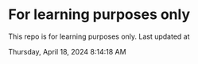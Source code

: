 # For learning purposes only
This repo is for learning purposes only.
Last updated at

Thursday, April 18, 2024 8:14:18 AM


